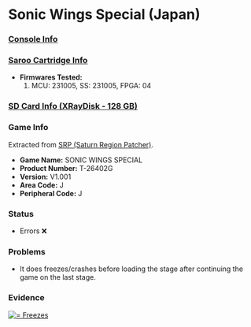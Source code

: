 # Sonic Wings Special (Japan)

### [Console Info](../../../../../Info/Consoles/VA13/README.md)

### [Saroo Cartridge Info](../../../../../Info/Cartridges/RetroGameParadiseStore/1.32F/README.md)

- <b>Firmwares Tested:</b>
  1. MCU: 231005, SS: 231005, FPGA: 04

### [SD Card Info (XRayDisk - 128 GB)](../../../../../Info/SdCards/XRayDisk/128GB/fat32/README.md)

### Game Info

Extracted from [SRP (Saturn Region Patcher)](https://segaxtreme.net/resources/saturn-region-patcher.81/download).

- <b>Game Name:</b> SONIC WINGS SPECIAL
- <b>Product Number:</b> T-26402G
- <b>Version:</b> V1.001
- <b>Area Code:</b> J
- <b>Peripheral Code:</b> J

### Status

- Errors :x:

### Problems

- It does freezes/crashes before loading the stage after continuing the game on the last stage.

### Evidence

[![ = Freezes](https://img.youtube.com/vi/5XPuJRw6Y-o/0.jpg)](https://www.youtube.com/watch?v=5XPuJRw6Y-o)
